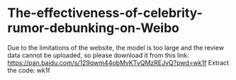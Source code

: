# The-effectiveness-of-celebrity-rumor-debunking-on-Weibo
Due to the limitations of the website, the model is too large and the review data cannot be uploaded, so please download it from this link: https://pan.baidu.com/s/129qwm44obMvKTyQMzREJvQ?pwd=wk1f Extract the code: wk1f
